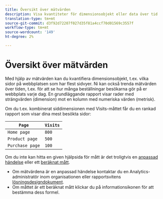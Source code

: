 ```yaml
---
title: Översikt över mätvärden
description: Visa kvantiteter för dimensionsobjekt eller data över tid.
translation-type: tm+mt
source-git-commit: d3f92d72207f027d35f81a4ccf70d01569c3557f
workflow-type: tm+mt
source-wordcount: '149'
ht-degree: 2%

---
```



# Översikt över mätvärden

Med hjälp av mätvärden kan du kvantifiera dimensionsobjekt, t.ex. vilka sidor på webbplatsen som har flest sidvyer. Ni kan också trenda mätvärden över tiden, t.ex. för att se hur många beställningar besökarna gör på er webbplats varje dag. En grundläggande rapport visar rader med strängvärden (dimension) mot en kolumn med numeriska värden (metrisk).

Om du t.ex. kombinerat siddimensionen med Visits-måttet får du en rankad rapport som visar dina mest besökta sidor:

| `Page` | `Visits` |
| --- | --- |
| `Home page` | `800` |
| `Product page` | `500` |
| `Purchase page` | `100` |

Om du inte kan hitta en given hjälpsida för mått är det troligtvis en [anpassad händelse](custom-events.md) eller ett [beräknat mått](../c-calcmetrics/cm-overview.md).

* Om mätvärdena är en anpassad händelse kontaktar du en Analytics-administratör inom organisationen eller rapportsvitens [lösningsdesigndokument](/help/implement/prepare/solution-design.md).
* Om måttet är ett beräknat mått klickar du på informationsikonen för att bestämma dess formel.
